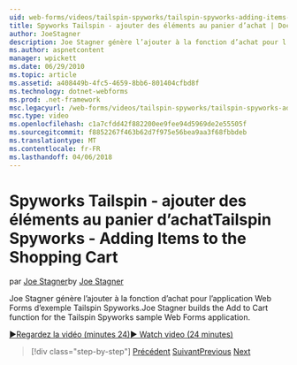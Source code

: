 ```yaml
---
uid: web-forms/videos/tailspin-spyworks/tailspin-spyworks-adding-items-to-the-shopping-cart
title: Spyworks Tailspin - ajouter des éléments au panier d’achat | Documents Microsoft
author: JoeStagner
description: Joe Stagner génère l’ajouter à la fonction d’achat pour l’application Web Forms d’exemple Tailspin Spyworks.
ms.author: aspnetcontent
manager: wpickett
ms.date: 06/29/2010
ms.topic: article
ms.assetid: a408449b-4fc5-4659-8bb6-801404cfbd8f
ms.technology: dotnet-webforms
ms.prod: .net-framework
msc.legacyurl: /web-forms/videos/tailspin-spyworks/tailspin-spyworks-adding-items-to-the-shopping-cart
msc.type: video
ms.openlocfilehash: c1a7cfdd42f882200ee9fee94d5969de2e55505f
ms.sourcegitcommit: f8852267f463b62d7f975e56bea9aa3f68fbbdeb
ms.translationtype: MT
ms.contentlocale: fr-FR
ms.lasthandoff: 04/06/2018
---
```

<a name="tailspin-spyworks---adding-items-to-the-shopping-cart"></a><span data-ttu-id="50924-103">Spyworks Tailspin - ajouter des éléments au panier d’achat</span><span class="sxs-lookup"><span data-stu-id="50924-103">Tailspin Spyworks - Adding Items to the Shopping Cart</span></span>
====================
<span data-ttu-id="50924-104">par [Joe Stagner](https://github.com/JoeStagner)</span><span class="sxs-lookup"><span data-stu-id="50924-104">by [Joe Stagner](https://github.com/JoeStagner)</span></span>

<span data-ttu-id="50924-105">Joe Stagner génère l’ajouter à la fonction d’achat pour l’application Web Forms d’exemple Tailspin Spyworks.</span><span class="sxs-lookup"><span data-stu-id="50924-105">Joe Stagner builds the Add to Cart function for the Tailspin Spyworks sample Web Forms application.</span></span>

[<span data-ttu-id="50924-106">&#9654;Regardez la vidéo (minutes 24)</span><span class="sxs-lookup"><span data-stu-id="50924-106">&#9654; Watch video (24 minutes)</span></span>](https://channel9.msdn.com/Blogs/ASP-NET-Site-Videos/tailspin-spyworks-adding-items-to-the-shopping-cart)

> [!div class="step-by-step"]
> <span data-ttu-id="50924-107">[Précédent](tailspin-spyworks-display-per-product-details.md)
> [Suivant](tailspin-spyworks-display-shopping-cart.md)</span><span class="sxs-lookup"><span data-stu-id="50924-107">[Previous](tailspin-spyworks-display-per-product-details.md)
[Next](tailspin-spyworks-display-shopping-cart.md)</span></span>

